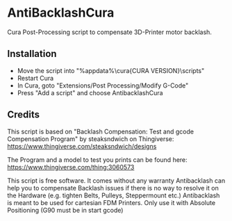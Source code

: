 # AntiBacklashCura
 Cura Post-Processing script to compensate 3D-Printer motor backlash.

## Installation
- Move the script into "%appdata%\cura\{CURA VERSION}\scripts"
- Restart Cura
- In Cura, goto "Extensions/Post Processing/Modify G-Code"
- Press "Add a script" and choose AntibacklashCura

## Credits
This script is based on "Backlash Compensation: Test and gcode Compensation Program" 
by steaksndwich on Thingiverse:
https://www.thingiverse.com/steaksndwich/designs

The Program and a model to test you prints can be found here:
https://www.thingiverse.com/thing:3060573

This script is free software. It comes without any warranty
Antibacklash can help you to compensate Backlash issues if there is no way to resolve it on the Hardware
(e.g. tighten Belts, Pulleys, Steppermount etc.)
Antibacklash is meant to be used for cartesian FDM Printers.
Only use it with Absolute Positioning (G90 must be in start gcode)